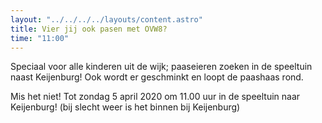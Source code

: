 ```yaml
---
layout: "../../../../layouts/content.astro"
title: Vier jij ook pasen met OVW8?
time: "11:00"
---
```


Speciaal voor alle kinderen uit de wijk; paaseieren zoeken in de speeltuin naast Keijenburg!
Ook wordt er geschminkt en loopt de paashaas rond.

Mis het niet!
Tot zondag 5 april 2020 om 11.00 uur in de speeltuin naar Keijenburg! (bij slecht weer is het binnen bij Keijenburg)
